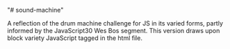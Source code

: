 "# sound-machine" 

A reflection of the drum machine challenge for JS in its varied forms, partly informed by the JavaScript30 Wes Bos segment. This version draws upon block variety JavaScript tagged in the html file.
